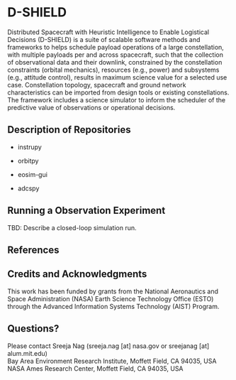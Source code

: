 # D-SHIELD

Distributed Spacecraft with Heuristic Intelligence to Enable Logistical Decisions (D-SHIELD) is a suite of scalable software methods and frameworks 
to helps schedule payload operations of a large constellation, with multiple payloads per and across spacecraft, such that the collection of observational
data and their downlink, constrained by the constellation constraints (orbital mechanics), resources (e.g., power) and subsystems (e.g., attitude control), 
results in maximum science value for a selected use case. Constellation topology, spacecraft and ground network characteristics can be imported 
from design tools or existing constellations. The framework includes a science simulator to inform the scheduler of the predictive value of observations or operational decisions.

## Description of Repositories

- instrupy

- orbitpy

- eosim-gui

- adcspy

## Running a Observation Experiment

TBD: Describe a closed-loop simulation run.

## References

## Credits and Acknowledgments

This work has been funded by grants from the National Aeronautics and Space Administration (NASA) Earth Science Technology Office (ESTO) through the Advanced Information Systems Technology (AIST) Program.

## Questions?

Please contact Sreeja Nag (sreeja.nag [at] nasa.gov or sreejanag [at] alum.mit.edu) <br>
Bay Area Environment Research Institute, Moffett Field, CA 94035, USA <br>
NASA Ames Research Center, Moffett Field, CA 94035, USA
